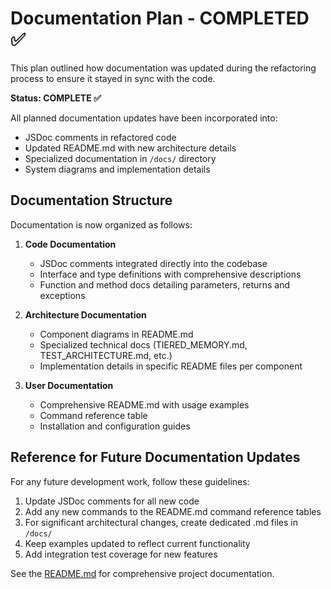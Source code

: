 # Documentation Plan - COMPLETED ✅

This plan outlined how documentation was updated during the refactoring process to ensure it stayed in sync with the code.

**Status: COMPLETE ✅**

All planned documentation updates have been incorporated into:
- JSDoc comments in refactored code
- Updated README.md with new architecture details
- Specialized documentation in `/docs/` directory
- System diagrams and implementation details

## Documentation Structure

Documentation is now organized as follows:

1. **Code Documentation**
   - JSDoc comments integrated directly into the codebase
   - Interface and type definitions with comprehensive descriptions
   - Function and method docs detailing parameters, returns and exceptions

2. **Architecture Documentation** 
   - Component diagrams in README.md
   - Specialized technical docs (TIERED_MEMORY.md, TEST_ARCHITECTURE.md, etc.)
   - Implementation details in specific README files per component

3. **User Documentation**
   - Comprehensive README.md with usage examples
   - Command reference table
   - Installation and configuration guides

## Reference for Future Documentation Updates

For any future development work, follow these guidelines:

1. Update JSDoc comments for all new code
2. Add any new commands to the README.md command reference tables 
3. For significant architectural changes, create dedicated .md files in `/docs/`
4. Keep examples updated to reflect current functionality
5. Add integration test coverage for new features

See the [README.md](../README.md) for comprehensive project documentation.